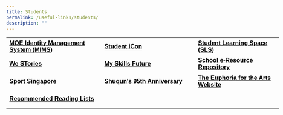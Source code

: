 ```yaml
---
title: Students
permalink: /useful-links/students/
description: ""
---
```

<table style="border-collapse: collapse; width: 541pt;" border="0" width="720" cellspacing="0" cellpadding="0"><colgroup><col style="mso-width-source: userset; mso-width-alt: 9142; width: 188pt;" width="250" /> <col style="mso-width-source: userset; mso-width-alt: 9106; width: 187pt;" width="249" /> <col style="mso-width-source: userset; mso-width-alt: 8082; width: 166pt;" width="221" /></colgroup>
<tbody>
<tr style="mso-height-source: userset; height: 35.1pt; mso-yfti-firstrow: yes; mso-yfti-irow: 0;">
<td class="xl65" style="height: 35.1pt; width: 188pt;" width="250" height="46"><span style="color: #000000;"><a style="color: #000000;" href="https://idp.mims.moe.gov.sg/nidp/saml2/sso" target="_blank"><span style="font-size: 12pt; font-weight: bold; text-decoration: none; font-family: Arial, sans-serif;">MOE Identity Management System (MIMS)</span></a></span></td>
<td class="xl65" style="border-left: none; width: 187pt;" width="249"><span style="color: #000000;"><a style="color: #000000;" href="https://workspace.google.com/dashboard" target="_blank"><span style="font-size: 12pt; font-weight: bold; text-decoration: none; font-family: Arial, sans-serif;">Student iCon</span></a></span></td>
<td class="xl65" style="border-left: none; width: 166pt;" width="221"><span style="color: #000000;"><a style="color: #000000;" href="https://vle.learning.moe.edu.sg/login" target="_blank"><span style="font-size: 12pt; font-weight: bold; text-decoration: none; font-family: Arial, sans-serif;">Student Learning Space (SLS)</span></a></span></td>
</tr>
<tr style="mso-height-source: userset; height: 35.1pt; mso-yfti-irow: 1;">
<td class="xl65" style="height: 35.1pt; border-top: none; width: 188pt;" width="250" height="46"><span style="color: #000000;"><a style="color: #000000;" href="https://online.fliphtml5.com/obrr/qkde/#p=1" target="_blank"><span style="font-size: 12pt; font-weight: bold; text-decoration: none; font-family: Arial, sans-serif;">We STories</span></a></span></td>
<td class="xl65" style="border-top: none; border-left: none; width: 187pt;" width="249"><span style="color: #000000;"><a style="color: #000000;" href="https://www.myskillsfuture.gov.sg/content/student/en/primary.html" target="_blank"><span style="font-size: 12pt; font-weight: bold; text-decoration: none; font-family: Arial, sans-serif;">My Skills Future</span></a></span></td>
<td class="xl65" style="border-top: none; border-left: none; width: 166pt;" width="221"><span style="color: #000000;"><a style="color: #000000;" href="https://schoolibrary.moe.edu.sg/eresourcespri/cgi-bin/spydus.exe/MSGTRN/WPAC/HOME" target="_blank"><span style="font-size: 12pt; font-weight: bold; text-decoration: none; font-family: Arial, sans-serif;">School e-Resource Repository</span></a></span></td>
</tr>
<tr style="mso-height-source: userset; height: 35.1pt; mso-yfti-irow: 2;">
<td class="xl65" style="height: 35.1pt; border-top: none; width: 188pt;" width="250" height="46"><span style="color: #000000;"><a style="color: #000000;" href="https://www.sportsingapore.gov.sg/" target="_blank"><span style="font-size: 12pt; font-weight: bold; text-decoration: none; font-family: Arial, sans-serif;">Sport Singapore</span></a></span></td>
<td class="xl65" style="border-top: none; border-left: none; width: 187pt;" width="249"><span style="color: #000000;"><a style="color: #000000;" href="https://sites.google.com/moe.edu.sg/the-shuqun-story/home" target="_blank"><span style="font-size: 12pt; font-weight: bold; text-decoration: none; font-family: Arial, sans-serif;">Shuqun's 95th Anniversary</span></a></span></td>
<td class="xl65" style="border-top: none; border-left: none; width: 166pt;" width="221"><span style="color: #000000;"><a style="color: #000000;" href="https://w7euphoria.edu.sg/" target="_blank"><span style="font-size: 12pt; font-weight: bold; text-decoration: none; font-family: Arial, sans-serif;">The Euphoria for the Arts Website</span></a></span></td>
</tr>
<tr style="mso-height-source: userset; height: 35.1pt; mso-yfti-irow: 3; mso-yfti-lastrow: yes;">
<td class="xl65" style="height: 35.1pt; border-top: none; width: 188pt;" width="250" height="46"><span style="color: #000000;"><span style="font-size: 12pt; font-weight: bold; text-decoration: none; font-family: Arial, sans-serif;"><a style="color: #000000;" href="https://moe-shuqunpri-staging.netlify.app/files/Recommended-Reading-Lists.pdf" target="_blank">Recommended Reading Lists</a></span></span></td>
<td class="xl66" style="border-top: none; border-left: none; width: 187pt;" width="249">&nbsp;</td>
<td class="xl66" style="border-top: none; border-left: none; width: 166pt;" width="221">&nbsp;</td>
</tr>
</tbody>
</table>